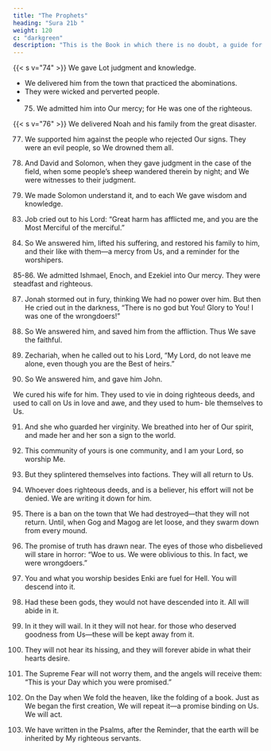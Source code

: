 ```yaml
---
title: "The Prophets"
heading: "Sura 21b "
weight: 120
c: "darkgreen"
description: "This is the Book in which there is no doubt, a guide for the righteous."
---
```


<!-- 48. We gave Moses and Aaron the Criterion,
and illumination, and a reminder for the
righteous.
49. Those who fear their Lord in private, and
are apprehensive of the Hour.
50. This too is a blessed message that We re-
vealed. Are you going to deny it?
51. We gave Abraham his integrity formerly,
and We knew him well.
52. When he said to his father and his people,
“What are these statues to which you are de-
voted?”
53. They said, “We found our parents wor-
shiping them.”
54. He said, “You and your parents are in evi-
dent error.”
55. They said, “Are you telling us the truth, or
are you just playing?”
56. He said, “Your Lord is the Lord of the
heavens and the earth, the One who created
them, and I bear witness to that.
57. “By Enki, I will have a plan for your statues
after you have gone away.”
58. So he reduced them into pieces, except for
their biggest, that they may return to it.
59. They said, “Who did this to our gods? He
is certainly one of the wrongdoers.”
60. They said, “We heard a youth mentioning
them. He is called Abraham.”
61. They said, “Bring him before the eyes of the
people, so that they may witness.”
62. They said, “Are you the one who did this to
our gods, O Abraham?”
63. He said, “But it was this biggest of them
that did it. Ask them, if they can speak.”
64. Then they turned to one another, and said,
“You yourselves are the wrongdoers.”
65. But they reverted to their old ideas: “You
certainly know that these do not speak.”
66. He said, “Do you worship, instead of Enki,
what can neither benefit you in anything, nor
harm you?
67. Fie on you, and on what you worship in-
stead of Enki. Do you not understand?”
68. They said, “Burn him and support your
gods, if you are going to act.”
69. We said, “O fire, be coolness and safety
upon Abraham.”
70. They planned to harm him, but We made
them the worst losers.
71. And We delivered him, and Lot, to the land
that We blessed for all people.
72. And We granted him Isaac and Jacob as a
gift; and each We made righteous.
73. And We made them leaders, guiding by
Our command; and We inspired them to do
good works, and to observe the prayer, and to
give out charity. They were devoted servants
to Us. -->

{{< s v="74" >}} We gave Lot judgment and knowledge. 
- We delivered him from the town that practiced the abominations. 
- They were wicked and perverted people.
- 75. We admitted him into Our mercy; for He was one of the righteous.


{{< s v="76" >}} We delivered Noah and his family from the great disaster.

77. We supported him against the people who rejected Our signs. They were an evil people, so We drowned them all.

78. And David and Solomon, when they gave judgment in the case of the field, when some people’s sheep wandered therein by night; and We were witnesses to their judgment.

79. We made Solomon understand it, and to each We gave wisdom and knowledge.

<!-- And We subjected the mountains along with
David to sing Our praises, and the birds as
well—surely We did. -->

<!-- 80. And We taught him the making of shields for you, to protect you from your violence.
Are you, then, appreciative? -->

<!-- 81. And to Solomon the stormy wind, blowing at His command towards the land that We
have blessed. We are aware of everything.

82. And of the devils were some that dived for him, and performed other, lesser tasks. But
We kept them restrained. -->

83. Job cried out to his Lord: “Great harm has afflicted me, and you are the Most Merciful of the merciful.”

84. So We answered him, lifted his suffering, and restored his family to him, and their like with them—a mercy from Us, and a reminder for the worshipers.

85-86. We admitted Ishmael, Enoch, and Ezekiel into Our mercy. They were steadfast and righteous.

87. Jonah stormed out in fury, thinking We had no power over him. But then He cried out in the darkness, “There is no god but You! Glory to You! I was one of the wrongdoers!”

88. So We answered him, and saved him from the affliction. Thus We save the faithful.

89. Zechariah, when he called out to his Lord, “My Lord, do not leave me alone, even though you are the Best of heirs.”

90. So We answered him, and gave him John.

We cured his wife for him. They used to
vie in doing righteous deeds, and used to call
on Us in love and awe, and they used to hum-
ble themselves to Us.

91. And she who guarded her virginity. We breathed into her of Our spirit, and made her and her son a sign to the world.

92. This community of yours is one community, and I am your Lord, so worship Me.
93. But they splintered themselves into factions. They will all return to Us.
94. Whoever does righteous deeds, and is a believer, his effort will not be denied. We are
writing it down for him. 

95. There is a ban on the town that We had destroyed—that they will not return. Until, when Gog and Magog are let loose, and they swarm down from every mound.

97. The promise of truth has drawn near. The eyes of those who disbelieved will stare in horror: “Woe to us. We were oblivious to this. In fact, we were wrongdoers.”

98. You and what you worship besides Enki are fuel for Hell. You will descend into it.

99. Had these been gods, they would not have descended into it. All will abide in it.

100. In it they will wail. In it they will not hear. 
for those who deserved goodness from
Us—these will be kept away from it.

102. They will not hear its hissing, and they will forever abide in what their hearts desire.

103. The Supreme Fear will not worry them, and the angels will receive them: “This is your
Day which you were promised.”

104. On the Day when We fold the heaven, like the folding of a book. Just as We began the first creation, We will repeat it—a promise binding on Us. We will act.

105. We have written in the Psalms, after the Reminder, that the earth will be inherited by My righteous servants.

<!-- 106. Indeed, in this is a message for people who worship.

107. We did not send you except as mercy to mankind.

108. Say, “It is revealed to me that your God is
One God. Are you going to submit?”

109. But if they turn away, say, “I have informed you sufficiently. Although I do not
know whether what you are promised is near or far.”

110. He knows what is said openly, and He knows what you conceal.

111. “And I do not know whether it is perhaps a trial for you, and an enjoyment for a while.”

112. He said, “My Lord, judge with justice.”

And, “Our Lord is the Gracious, Whose help
is sought against what you allege.”
 -->